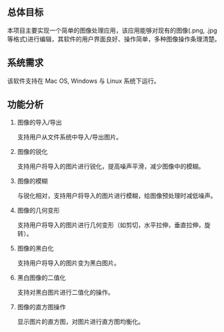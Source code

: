 ## 总体目标

本项目主要实现一个简单的图像处理应用，该应用能够对现有的图像(.png, .jpg 等格式)进行编辑，其软件的用户界面良好、操作简单，多种图像操作条理清楚。

## 系统需求

该软件支持在 Mac OS, Windows 与 Linux 系统下运行。

## 功能分析

1. 图像的导入/导出

   支持用户从文件系统中导入/导出图片。

2. 图像的锐化

   支持用户将导入的图片进行锐化，提高噪声平滑，减少图像中的模糊。

3. 图像的模糊

   与锐化相对，支持用户将导入的图片进行模糊，给图像预处理时减低噪声。
   
4. 图像的几何变形

   支持用户将导入的图片进行几何变形（如剪切，水平拉伸，垂直拉伸，旋转）。

5. 图像的黑白化

   支持用户将导入的图片变为黑白图片。
   
6. 黑白图像的二值化

   支持对黑白图片进行二值化的操作。

7. 图像的直方图操作

   显示图片的直方图，对图片进行直方图均衡化。

   